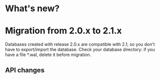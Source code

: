 # What's new?


# Migration from 2.0.x to 2.1.x

Databases created with release 2.0.x are compatible with 2.1, so you don't have to export/import the database. Check your database directory: if you have a file *.wal, delete it before migration.

## API changes

